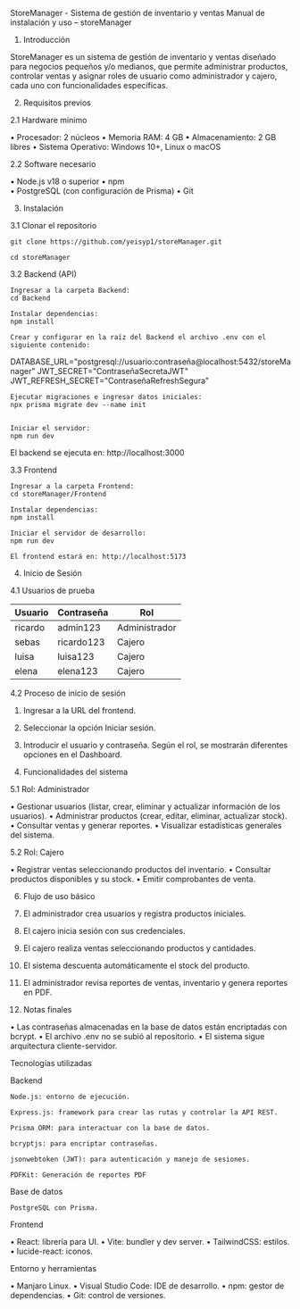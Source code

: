 StoreManager - Sistema de gestión de inventario y ventas
Manual de instalación y uso – storeManager 

1. Introducción 

StoreManager es un sistema de gestión de inventario y ventas diseñado para negocios pequeños y/o medianos, que permite administrar productos, controlar ventas y asignar roles de usuario como administrador y cajero, cada uno con funcionalidades específicas. 

2. Requisitos previos 

2.1 Hardware mínimo 

• Procesador: 2 núcleos 
• Memoria RAM: 4 GB 
• Almacenamiento: 2 GB libres 
• Sistema Operativo: Windows 10+, Linux o macOS 

2.2 Software necesario 

• Node.js v18 o superior 
• npm  
• PostgreSQL (con configuración de Prisma) 
• Git 

3. Instalación 

3.1 Clonar el repositorio 

    git clone https://github.com/yeisyp1/storeManager.git 

    cd storeManager 

3.2 Backend (API) 

    Ingresar a la carpeta Backend: 
    cd Backend 

    Instalar dependencias: 
    npm install 

    Crear y configurar en la raíz del Backend el archivo .env con el siguiente contenido: 

DATABASE_URL="postgresql://usuario:contraseña@localhost:5432/storeManager" 
JWT_SECRET="ContraseñaSecretaJWT" 
JWT_REFRESH_SECRET="ContraseñaRefreshSegura" 

    Ejecutar migraciones e ingresar datos iniciales: 
    npx prisma migrate dev --name init 
     

    Iniciar el servidor: 
    npm run dev 
     

El backend se ejecuta en: http://localhost:3000 

 

3.3 Frontend 

    Ingresar a la carpeta Frontend: 
    cd storeManager/Frontend 

    Instalar dependencias: 
    npm install 

    Iniciar el servidor de desarrollo: 
    npm run dev 
     
    El frontend estará en: http://localhost:5173 

4. Inicio de Sesión 

4.1 Usuarios de prueba 

| Usuario | Contraseña | Rol          |
|---------|------------|--------------|
| ricardo | admin123   | Administrador|
| sebas   | ricardo123 | Cajero       |
| luisa   | luisa123   | Cajero       |
| elena   | elena123   | Cajero       |
 

4.2 Proceso de inicio de sesión 

1. Ingresar a la URL del frontend. 
2. Seleccionar la opción Iniciar sesión. 
3. Introducir el usuario y contraseña. Según el rol, se mostrarán diferentes opciones en el Dashboard. 

5. Funcionalidades del sistema 

5.1 Rol: Administrador 

• Gestionar usuarios (listar, crear, eliminar y actualizar información de los usuarios). 
• Administrar productos (crear, editar, eliminar, actualizar stock). 
• Consultar ventas y generar reportes. 
• Visualizar estadísticas generales del sistema. 

5.2 Rol: Cajero 

• Registrar ventas seleccionando productos del inventario. 
• Consultar productos disponibles y su stock. 
• Emitir comprobantes de venta. 

6. Flujo de uso básico 

1. El administrador crea usuarios y registra productos iniciales. 
2. El cajero inicia sesión con sus credenciales. 
3. El cajero realiza ventas seleccionando productos y cantidades. 
4. El sistema descuenta automáticamente el stock del producto. 
5. El administrador revisa reportes de ventas, inventario y genera reportes en PDF. 

 

7. Notas finales 

• Las contraseñas almacenadas en la base de datos están encriptadas con bcrypt. 
• El archivo .env no se subió al repositorio. 
• El sistema sigue arquitectura cliente-servidor. 

Tecnologías utilizadas 

Backend 

    Node.js: entorno de ejecución. 

    Express.js: framework para crear las rutas y controlar la API REST. 

    Prisma ORM: para interactuar con la base de datos. 

    bcryptjs: para encriptar contraseñas. 

    jsonwebtoken (JWT): para autenticación y manejo de sesiones. 

    PDFKit: Generación de reportes PDF 

 

Base de datos 

    PostgreSQL con Prisma. 

Frontend 

• React: librería para UI. 
• Vite: bundler y dev server. 
• TailwindCSS: estilos. 
• lucide-react: iconos. 

Entorno y herramientas 

• Manjaro Linux. 
• Visual Studio Code: IDE de desarrollo. 
• npm: gestor de dependencias. 
• Git: control de versiones. 

 
